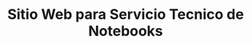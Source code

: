 ---
pubDate: 2022-07-01
title: 'Sitio Web para Servicio Tecnico de Notebooks'
description: 'Sitio Web para Servicio Tecnico de Notebooks'
urls: 
    pagina: 'https://www.imset.com.ar'
    codigo: ''
image:
    url: '/img/fotos_proyectos/abogados.png'
    alt: 'Imagen de Pagina Web de Imset Servicio Tecnico'
---